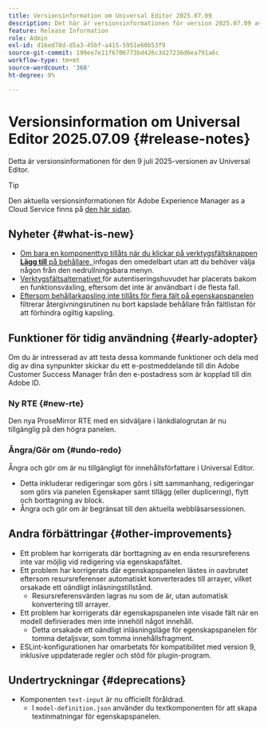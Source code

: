 ```yaml
---
title: Versionsinformation om Universal Editor 2025.07.09
description: Det här är versionsinformationen för version 2025.07.09 av Universal Editor.
feature: Release Information
role: Admin
exl-id: d16ed78d-d5a3-45bf-a415-5951e60b53f9
source-git-commit: 199ee7e11f6706773bd426c3d27236d6ea791a6c
workflow-type: tm+mt
source-wordcount: '368'
ht-degree: 0%

---
```



# Versionsinformation om Universal Editor 2025.07.09 {#release-notes}

Detta är versionsinformationen för den 9 juli 2025-versionen av Universal Editor.

>[!TIP]
>
>Den aktuella versionsinformationen för Adobe Experience Manager as a Cloud Service finns på [den här sidan](/help/release-notes/release-notes-cloud/release-notes-current.md).

## Nyheter {#what-is-new}

* [Om bara en komponenttyp tillåts när du klickar på verktygsfältsknappen **Lägg till** på behållare, ](/help/sites-cloud/authoring/universal-editor/authoring.md#adding-components) infogas den omedelbart utan att du behöver välja någon från den nedrullningsbara menyn.
* [Verktygsfältsalternativet ](/help/sites-cloud/authoring/universal-editor/navigation.md#autentication-settings) för autentiseringshuvudet har placerats bakom en funktionsväxling, eftersom det inte är användbart i de flesta fall.
* [Eftersom behållarkapsling inte tillåts för flera fält på egenskapspanelen ](/help/implementing/universal-editor/field-types.md#fields) filtrerar återgivningsrutinen nu bort kapslade behållare från fältlistan för att förhindra ogiltig kapsling.

## Funktioner för tidig användning {#early-adopter}

Om du är intresserad av att testa dessa kommande funktioner och dela med dig av dina synpunkter skickar du ett e-postmeddelande till din Adobe Customer Success Manager från den e-postadress som är kopplad till din Adobe ID.

### Ny RTE {#new-rte}

Den nya ProseMirror RTE med en sidväljare i länkdialogrutan är nu tillgänglig på den högra panelen.

### Ångra/Gör om {#undo-redo}

Ångra och gör om är nu tillgängligt för innehållsförfattare i Universal Editor.

* Detta inkluderar redigeringar som görs i sitt sammanhang, redigeringar som görs via panelen Egenskaper samt tillägg (eller duplicering), flytt och borttagning av block.
* Ångra och gör om är begränsat till den aktuella webbläsarsessionen.

## Andra förbättringar {#other-improvements}

* Ett problem har korrigerats där borttagning av en enda resursreferens inte var möjlig vid redigering via egenskapsfältet.
* Ett problem har korrigerats där egenskapspanelen lästes in oavbrutet eftersom resursreferenser automatiskt konverterades till arrayer, vilket orsakade ett oändligt inläsningstillstånd.
   * Resursreferensvärden lagras nu som de är, utan automatisk konvertering till arrayer.
* Ett problem har korrigerats där egenskapspanelen inte visade fält när en modell definierades men inte innehöll något innehåll.
   * Detta orsakade ett oändligt inläsningsläge för egenskapspanelen för tomma detaljsvar, som tomma innehållsfragment.
* ESLint-konfigurationen har omarbetats för kompatibilitet med version 9, inklusive uppdaterade regler och stöd för plugin-program.

## Undertryckningar {#deprecations}

* Komponenten `text-input` är nu officiellt föråldrad.
   * I `model-definition.json` använder du textkomponenten för att skapa textinmatningar för egenskapspanelen.
